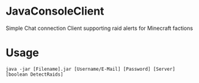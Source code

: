 # JavaConsoleClient
Simple Chat connection Client supporting raid alerts for Minecraft factions

# Usage

```java -jar [Filename].jar [Username/E-Mail] [Password] [Server] [boolean DetectRaids]```
